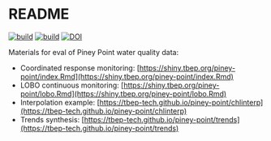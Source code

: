 # README

[![build](https://github.com/tbep-tech/piney-point/actions/workflows/lobobuild.yaml/badge.svg)](https://github.com/tbep-tech/piney-point/actions/workflows/lobobuild.yaml)
[![build](https://github.com/tbep-tech/piney-point/actions/workflows/databuild.yaml/badge.svg)](https://github.com/tbep-tech/piney-point/actions/workflows/databuild.yaml)
[![DOI](https://zenodo.org/badge/353409644.svg)](https://zenodo.org/badge/latestdoi/353409644)

Materials for eval of Piney Point water quality data:

* Coordinated response monitoring: [https://shiny.tbep.org/piney-point/index.Rmd](https://shiny.tbep.org/piney-point/index.Rmd)
* LOBO continuous monitoring: [https://shiny.tbep.org/piney-point/lobo.Rmd](https://shiny.tbep.org/piney-point/lobo.Rmd)
* Interpolation example: [https://tbep-tech.github.io/piney-point/chlinterp](https://tbep-tech.github.io/piney-point/chlinterp)
* Trends synthesis: [https://tbep-tech.github.io/piney-point/trends](https://tbep-tech.github.io/piney-point/trends)